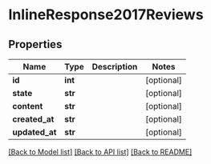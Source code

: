 # InlineResponse2017Reviews

## Properties
Name | Type | Description | Notes
------------ | ------------- | ------------- | -------------
**id** | **int** |  | [optional] 
**state** | **str** |  | [optional] 
**content** | **str** |  | [optional] 
**created_at** | **str** |  | [optional] 
**updated_at** | **str** |  | [optional] 

[[Back to Model list]](../README.md#documentation-for-models) [[Back to API list]](../README.md#documentation-for-api-endpoints) [[Back to README]](../README.md)

